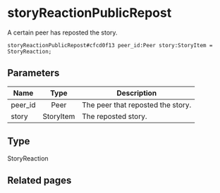 # storyReactionPublicRepost
A certain peer has reposted the story.

```
storyReactionPublicRepost#cfcd0f13 peer_id:Peer story:StoryItem = StoryReaction;
```

## Parameters
| Name | Type | Description |
| ---- | :----: | ----------- |
| peer_id | Peer | The peer that reposted the story. |
| story | StoryItem | The reposted story. |


## Type
StoryReaction

## Related pages
